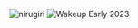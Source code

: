 ![nirugiri](https://img.shields.io/static/v1?label=nirugiri&message=1297324&color=ff69b4)
![Wakeup Early 2023](https://img.shields.io/badge/Wakeup_Early_2023-16/18-blue)
